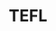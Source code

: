 ---
title: TEFL
crosslinks:
- China
- japancirclejerk
- TEFL_TIPS_TRAPS_SCAMS
- ChinaScamCentral
- Chinavisa
- VietNam
- taiwan
- teachinginjapan
- HongKong
- Korean
- AMAAggregator
- Thailand
- ccj2
- '5555555'
- digitalnomad
- travel
- teflteachers
- languagelearning
- Teachers
- Serendipity
---